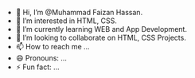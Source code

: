 - 👋 Hi, I’m @Muhammad Faizan Hassan.
- 👀 I’m interested in HTML, CSS.
- 🌱 I’m currently learning WEB and App Development.
- 💞️ I’m looking to collaborate on HTML, CSS Projects.
- 📫 How to reach me ...
- 😄 Pronouns: ...
- ⚡ Fun fact: ...

<!---
Faizi-3/Faizi-3 is a ✨ special ✨ repository because its `README.md` (this file) appears on your GitHub profile.
You can click the Preview link to take a look at your changes.
--->
